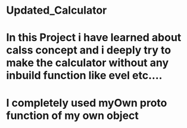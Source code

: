 # Updated_Calculator

# In this Project i have learned about calss concept and i deeply try to make the calculator without any inbuild function like evel etc....
# I completely used myOwn proto function of my own object 
